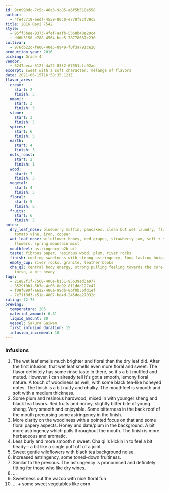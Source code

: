 ```yaml
---
id: 9c0990dc-7c5c-46a3-9c85-a6f5b510e558
author:
  - 4fe43719-eedf-4559-80c0-e778f8cf39c5
title: 2016 Dayi 7542
style:
  - 95ff3bee-9373-4fef-aafb-5368b48e29c4
  - dd6b3158-e788-4564-bee5-78778637c230
cultivar:
  - 976cb22c-fe00-40e5-8949-f0f3a791ce26
production_year: 2016
picking: Grade 4
vendor:
  - 6247aeca-512f-4a22-8352-67551cfa92ad
excerpt: sweet with a soft character, mélange of flavors
date: 2021-06-15T16:58:35.121Z
flavor_axes:
  cream:
    start: 2
    finish: 5
  umami:
    start: 3
    finish: 3
  stone:
    start: 3
    finish: 5
  spices:
    start: 6
    finish: 5
  earth:
    start: 4
    finish: 3
  nuts_roast:
    start: 2
    finish: 1
  wood:
    start: 7
    finish: 3
  vegetal:
    start: 4
    finish: 5
  floral:
    start: 5
    finish: 6
  fruits:
    start: 6
    finish: 5
notes:
  dry_leaf_nose: blueberry muffin, pancakes, clean but wet laundry, floral honey,
    tomato vine, iron, copper
  wet_leaf_nose: wildflower honey, red grapes, strawberry jam, soft + sweet
    flowers, spring mountain mist
  mouthfeel: astringency b2b oil
  taste: fibrous paper, resinous wood, plum, river rocks
  finish: cooling sweetness with strong astringency, long lasting huigan
  empty_cup: river rocks, granite, leather books
  cha_qi: central body energy, strong pulling feeling towards the core of the
    torso, a bit heady
tags:
  - 21e82f1f-7568-400e-b151-95639ed3a977
  - 8529f0b1-5b7e-4c06-8e92-8f1ddd127e47
  - f08f890f-a6a2-480a-99db-8bf0b36fd1ef
  - 7e71f8d3-e51e-4807-be4d-245dee27032d
rating: 72.75
brewing:
  temperature: 205
  material_amount: 6.31
  liquid_amount: 80
  vessel: Sakura Gaiwan
  first_infusion_duration: 15
  infusion_increment: 10
---
```

### Infusions

1. The wet leaf smells much brighter and floral than the dry leaf did. After the first infusion, that wet leaf smells even more floral and sweet. The flavor definitely has some rinse taste in there, so it's a bit muffled and muted. However, I can already tell it's got a smooth, lemony floral nature. A touch of woodiness as well, with some black tea-like honeyed notes. The finish is a bit nutty and chalky. The mouthfeel is smooth and soft with a medium thickness.
2. Some plum and resinous hardwood, mixed in with younger sheng and black tea flavors. Red fruits and honey, slightly bitter bite of young sheng. Very smooth and enjoyable. Some bitterness in the back roof of the mouth precursing some astringency in the finish.
3. More clarity on the woodiness with a pointed focus on that and some floral papery aspects. Honey and date/plum in the background. A bit more astringency which pulls throughout the mouth. The finish is more herbaceous and aromatic. 
4. Less burly and more smooth n sweet. Cha qi is kickin in to feel a bit heady - a bit like a single puff off of a joint.
5. Sweet gentle wildflowers with black tea background noise.
6. Increased astringency, some toned-down fruitiness.
7. Similar to the previous. The astringency is pronounced and definitely fitting for those who like dry wines.
8. ...
9. Sweetness out the wazoo with nice floral fun
10. ... + some sweet vegetables like corn